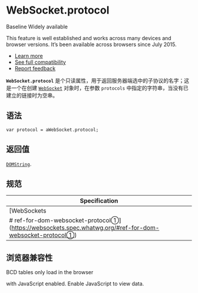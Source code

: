 # WebSocket.protocol

Baseline Widely available

This feature is well established and works across many devices and browser versions. It’s been available across browsers since July 2015.

+   [Learn more](/zh-CN/docs/Glossary/Baseline/Compatibility)
+   [See full compatibility](#浏览器兼容性)
+   [Report feedback](https://survey.alchemer.com/s3/7634825/MDN-baseline-feedback?page=%2Fzh-CN%2Fdocs%2FWeb%2FAPI%2FWebSocket%2Fprotocol&level=high)

**`WebSocket.protocol`** 是个只读属性，用于返回服务器端选中的子协议的名字；这是一个在创建 [`WebSocket`](/zh-CN/docs/Web/API/WebSocket) 对象时，在参数 `protocols` 中指定的字符串，当没有已建立的链接时为空串。

## 语法

```
var protocol = aWebSocket.protocol;
```

## 返回值

[`DOMString`](/zh-CN/docs/Web/JavaScript/Reference/Global_Objects/String).

## 规范

| Specification                                                |
| ------------------------------------------------------------ |
| [WebSockets                                                  |
| \# ref-for-dom-websocket-protocol①](https://websockets.spec.whatwg.org/#ref-for-dom-websocket-protocol①) |

## 浏览器兼容性

BCD tables only load in the browser

with JavaScript enabled. Enable JavaScript to view data.
